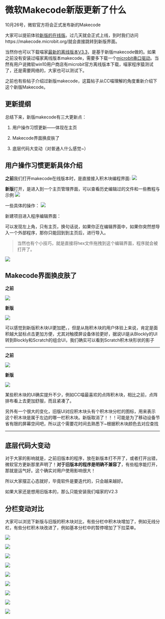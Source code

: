 # 微软Makecode新版更新了什么

10月26号，微软官方将会正式发布新的Makecode

大家可以提前体验[新版的在线版](https://makecode.microbit.org/beta "https://makecode.microbit.org/beta")。过几天就会正式上线，到时我们访问https://makecode.microbit.org/就会直接跳转到新版界面。

当然你也可以下载喵家[最新的离线版本V3.3](http://cdn.kittenbot.cn/makecode/win/Makecode%20Setup%203.3.0.exe)，是基于新版makecode做的。如果之前没有安装过喵家离线版本makecode，需要多下载一个[microbit串口驱动](https://bbs.kittenbot.cn/forum.php?mod=attachment&aid=MjUyNXxiZDFkMTBhYnwxNTQwMjYwNDM3fDB8MTU2)。当然有用户说微软win10用户商店有microbit官方离线版本下载，喵家程序猿测试了，还是需要网络的，大家也可以测试下。

之前也有些帖子介绍过新版makecode，这篇帖子从CC喵理解的角度重新介绍下这个新版Makecode。

## 更新提纲

总结下来，新版makecode有三大更新点：

1. 用户操作习惯更新——体现在主页

2. Makecode界面换皮肤了

3. 底层代码大变动（对普通人什么感觉~）

## 用户操作习惯更新具体介绍

**之前**我们打开makecode在线版本时，是直接接入积木块编程界面:
![](./makecodeV1/02.png)

**新版**打开，是进入到一个主页管理界面，可以查看历史编辑过的文件和一些教程与示例
![](./makecodeV1/01.png)

一些具体的操作：
![](./makecodeV1/03.png)

新建项目进入程序编辑界面：

可以发现左上角，只有主页，换句话说，如果你正在编辑界面中，如果你突然想导入一个外部程序，那你只能回到到主页后，进行导入。

> 当然也有个小技巧，就是直接将hex文件拖拽到这个编辑界面，程序就会被打开了。

![](./makecodeV1/04.png)

## Makecode界面换皮肤了

**之前**

![](./makecodeV1/05.png)

**新版**

![](./makecodeV1/06.png)

可以感觉到新版积木块UI更加肥，，但是从拖积木块的用户体验上来说，肯定是面积越大鼠标点击更加方便，尤其对触摸屏设备体验更好，据说UI是从Blockly的UI转到Blockly和Scratch的组合UI，我们确实可以看到Scratch积木块形状的影子


----------

**之前**

![](./makecodeV1/07.png)

**新版**

![](./makecodeV1/08.png)

某些积木块的UI确实提升不少，例如CC喵最喜欢的点阵积木块，相比之前，点阵排布看上去更加舒服，而且紧凑了。

另外有一个很大的变化，旧版UI对应积木块头有个积木块分栏的图标，用来表示这个积木块是属于左边的哪一栏积木块。新版取消了！！！可能是为了移动设备节省有限的屏幕空间吧，所以这个需要花时间去熟悉下~根据积木块颜色去对应查找

----------

## 底层代码大变动

对于大家的影响就是，之前旧版本的程序，放在新版本打不开了，或者打开出错，微软官方更新那里声明了！**对于旧版本的程序是明确不兼容了**，有些程序能打开，那就是运气好。这个确实对用户使用影响很大！

所以大家摆正心态就好，毕竟软件是要迭代的，只会越来越好。

如果大家还是想用旧版本的，那么只能安装我们喵家的V2.3

## 分栏变动对比

大家可以浏览下新版与旧版的积木块对比，有些分栏中积木块增加了，例如无线分栏，有些分栏积木块改进了，例如基本分栏中的暂停增加了下拉菜单。

![](./makecodeV1/09.png)

![](./makecodeV1/10.png)

![](./makecodeV1/11.png)

![](./makecodeV1/12.png)

![](./makecodeV1/13.png)

![](./makecodeV1/14.png)

![](./makecodeV1/15.png)

![](./makecodeV1/16.png)

![](./makecodeV1/17.png)

